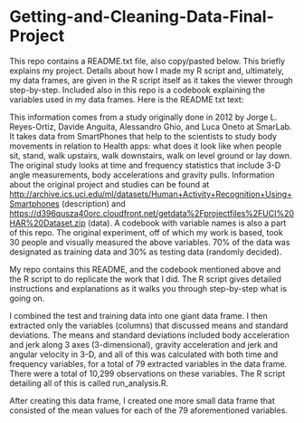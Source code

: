 # Getting-and-Cleaning-Data-Final-Project

This repo contains a README.txt file, also copy/pasted below.  This briefly explains my project.  Details about how I made my R script and, ultimately, my data frames, are given in the R script itself as it takes the viewer through step-by-step.  Included also in this repo is a codebook explaining the variables used in my data frames.  Here is the README txt text:

This information comes from a study originally done in 2012 by Jorge L. Reyes-Ortiz, Davide Anguita, Alessandro Ghio, and Luca Oneto at SmarLab.  It takes data from SmartPhones that help to the scientists to study body movements in relation to Health apps: what does it look like when people sit, stand, walk upstairs, walk downstairs, walk on level ground or lay down.  The original study looks at time and frequency statistics that include 3-D angle measurements, body accelerations and gravity pulls.  Information about the original project and studies can be found at http://archive.ics.uci.edu/ml/datasets/Human+Activity+Recognition+Using+Smartphones (description) and https://d396qusza40orc.cloudfront.net/getdata%2Fprojectfiles%2FUCI%20HAR%20Dataset.zip (data).  A codebook with variable names is also a part of this repo.  The original experiment, off of which my work is based, took 30 people and visually measured the above variables.  70% of the data was designated as training data and 30% as testing data (randomly decided).

My repo contains this README, and the codebook mentioned above and the R script to do replicate the work that I did.  The R script gives detailed instructions and explanations as it walks you through step-by-step what is going on.

I combined the test and training data into one giant data frame.  I then extracted only the variables (columns) that discussed means and standard deviations.  The means and standard deviations included body acceleration and jerk along 3 axes (3-dimensional), gravity acceleration and jerk and angular velocity in 3-D, and all of this was calculated with both time and frequency variables, for a total of 79 extracted variables in the data frame.  There were a total of 10,299 observations on these variables.  The R script detailing all of this is called run_analysis.R.

After creating this data frame, I created one more small data frame that consisted of the mean values for each of the 79 aforementioned variables.  
